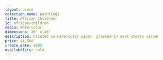 ```yaml
---
layout: piece
colection_name: paintings
title: African Children
id: african-children
media: Watercolor
dimensions: 36" x 46"
description: Painted on watercolor paper, glassed in dark cherry carved frame.
price: $1,500
create_date: 2003
availability: sold
---
```

